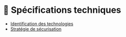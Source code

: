 # 📣 Spécifications techniques

- [Identification des technologies](./identification-des-technologies.md)
- [Stratégie de sécurisation](./strategie-de-securisation.md)
